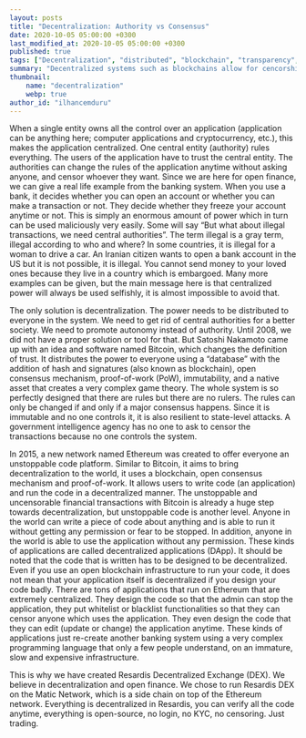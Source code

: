 ```yaml
---
layout: posts
title: "Decentralization: Authority vs Consensus"
date: 2020-10-05 05:00:00 +0300
last_modified_at: 2020-10-05 05:00:00 +0300
published: true
tags: ["Decentralization", "distributed", "blockchain", "transparency", "censorship-resistant", "authority"]
summary: "Decentralized systems such as blockchains allow for cencorship resistancy and minimize trust between parties, with no central authority."
thumbnail:
    name: "decentralization"
    webp: true
author_id: "ilhancemduru"
---
```


When a single entity owns all the control over an application (application can be anything here; computer applications and cryptocurrency, etc.), this makes the application centralized. One central entity (authority) rules everything. The users of the application have to trust the central entity. The authorities can change the rules of the application anytime without asking anyone, and censor whoever they want. Since we are here for open finance, we can give a real life example from the banking system. When you use a bank, it decides whether you can open an account or whether you can make a transaction or not. They decide whether they freeze your account anytime or not. This is simply an enormous amount of power which in turn can be used maliciously very easily. Some will say “But what about illegal transactions, we need central authorities”. The term illegal is a gray term, illegal according to who and where? In some countries, it is illegal for a woman to drive a car. An Iranian citizen wants to open a bank account in the US but it is not possible, it is illegal. You cannot send money to your loved ones because they live in a country which is embargoed. Many more examples can be given, but the main message here is that centralized power will always be used selfishly, it is almost impossible to avoid that.

The only solution is decentralization. The power needs to be distributed to everyone in the system. We need to get rid of central authorities for a better society. We need to promote autonomy instead of authority. Until 2008, we did not have a proper solution or tool for that. But Satoshi Nakamoto came up with an idea and software named Bitcoin, which changes the definition of trust. It distributes the power to everyone using a “database” with the addition of hash and signatures (also known as blockchain), open consensus mechanism, proof-of-work (PoW), immutability, and a native asset that creates a very complex game theory. The whole system is so perfectly designed that there are rules but there are no rulers. The rules can only be changed if and only if a major consensus happens. Since it is immutable and no one controls it, it is also resilient to state-level attacks. A government intelligence agency has no one to ask to censor the transactions because no one controls the system.

In 2015, a new network named Ethereum was created to offer everyone an unstoppable code platform. Similar to Bitcoin, it aims to bring decentralization to the world, it uses a blockchain, open consensus mechanism and proof-of-work. It allows users to write code (an application) and run the code in a decentralized manner. The unstoppable and uncensorable financial transactions with Bitcoin is already a huge step towards decentralization, but unstoppable code is another level. Anyone in the world can write a piece of code about anything and is able to run it without getting any permission or fear to be stopped. In addition, anyone in the world is able to use the application without any permission. These kinds of applications are called decentralized applications (DApp). It should be noted that the code that is written has to be designed to be decentralized. Even if you use an open blockchain infrastructure to run your code, it does not mean that your application itself is decentralized if you design your code badly. There are tons of applications that run on Ethereum that are extremely centralized. They design the code so that the admin can stop the application, they put whitelist or blacklist functionalities so that they can censor anyone which uses the application. They even design the code that they can edit (update or change) the application anytime. These kinds of applications just re-create another banking system using a very complex programming language that only a few people understand, on an immature, slow and expensive infrastructure.

This is why we have created Resardis Decentralized Exchange (DEX). We believe in decentralization and open finance. We chose to run Resardis DEX on the Matic Network, which is a side chain on top of the Ethereum network. Everything is decentralized in Resardis, you can verify all the code anytime, everything is open-source, no login, no KYC, no censoring. Just trading.
